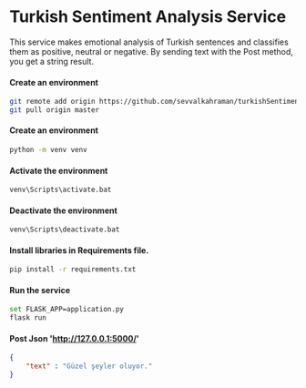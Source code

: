 # Turkish Sentiment Analysis Service
This service makes emotional analysis of Turkish sentences and classifies them as positive, neutral or negative. By sending text with the Post method, you get a string result.

#### Create an environment
```bash
git remote add origin https://github.com/sevvalkahraman/turkishSentimentAnalysisService.git
git pull origin master
```

#### Create an environment

```bash
python -m venv venv
```

#### Activate the environment
```bash
venv\Scripts\activate.bat 
```

#### Deactivate the environment
```bash
venv\Scripts\deactivate.bat
```

#### Install libraries in Requirements file.
```bash
pip install -r requirements.txt
```

#### Run the service
```bash
set FLASK_APP=application.py
flask run
```

#### Post Json 'http://127.0.0.1:5000/'
```json
{
    "text" : "Güzel şeyler oluyor."
}
```